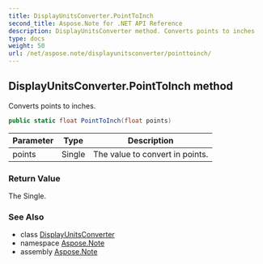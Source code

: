 ```yaml
---
title: DisplayUnitsConverter.PointToInch
second_title: Aspose.Note for .NET API Reference
description: DisplayUnitsConverter method. Converts points to inches
type: docs
weight: 50
url: /net/aspose.note/displayunitsconverter/pointtoinch/
---
```

## DisplayUnitsConverter.PointToInch method

Converts points to inches.

```csharp
public static float PointToInch(float points)
```

| Parameter | Type | Description |
| --- | --- | --- |
| points | Single | The value to convert in points. |

### Return Value

The Single.

### See Also

* class [DisplayUnitsConverter](../)
* namespace [Aspose.Note](../../displayunitsconverter/)
* assembly [Aspose.Note](../../../)



